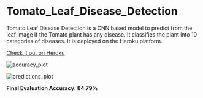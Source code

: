 # Tomato_Leaf_Disease_Detection     

Tomato Leaf Disease Detection is a CNN based model to predict from the leaf image if the Tomato plant has any disease. It classifies the plant into 10 categories of diseases. It is deployed on the Heroku platform.    

[Check it out on Heroku](https://tomato-disease-detection2.herokuapp.com/)

![accuracy_plot](https://user-images.githubusercontent.com/17172345/179454479-218e3daa-1059-44a7-a064-9175e236779d.png)    


![predictions_plot](https://user-images.githubusercontent.com/17172345/179454671-610f61a0-852c-4390-b75a-86647b8bd2ed.png)    

<b>Final Evaluation Accuracy: 84.79%</b>

